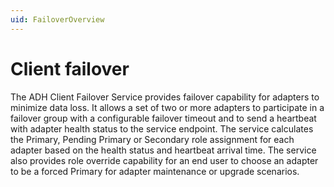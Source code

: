 ```yaml
---
uid: FailoverOverview
---
```


# Client failover

The ADH Client Failover Service provides failover capability for adapters to minimize data loss. It allows a set of two or more adapters to participate in a failover group with a configurable failover timeout and to send a heartbeat with adapter health status to the service endpoint. The service calculates the Primary, Pending Primary or Secondary role assignment for each adapter based on the health status and heartbeat arrival time. The service also provides role override capability for an end user to choose an adapter to be a forced Primary for adapter maintenance or upgrade scenarios.